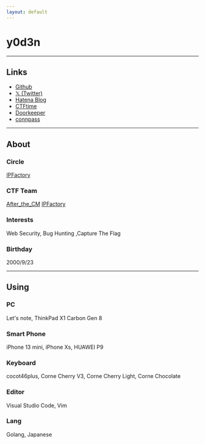 ```yaml
---
layout: default
---
```

# y0d3n

* * *

## Links

- [Github](https://github.com/y0d3n)
- [𝕏 (Twitter)](https://twitter.com/y0d3n)
- [Hatena Blog](https://y0d3n.hatenablog.com/)
- [CTFtime](https://ctftime.org/user/79132)
- [Doorkeeper](https://www.doorkeeper.jp/users/r21st0rebfcyfavo8444jedme10z7r)
- [connpass](https://connpass.com/user/kirby923ya/)

* * *

## About

### Circle

[IPFactory](https://ipfactory.github.io/)

### CTF Team

[After_the_CM](https://ctftime.org/team/118161)
[IPFactory](https://ctftime.org/team/11420)

### Interests

Web Security, Bug Hunting ,Capture The Flag

### Birthday

2000/9/23

* * *

## Using

### PC

Let's note, ThinkPad X1 Carbon Gen 8

### Smart Phone

iPhone 13 mini, iPhone Xs, HUAWEI P9

### Keyboard

cocot46plus, Corne Cherry V3, Corne Cherry Light, Corne Chocolate

### Editor

Visual Studio Code, Vim

### Lang

Golang, Japanese

